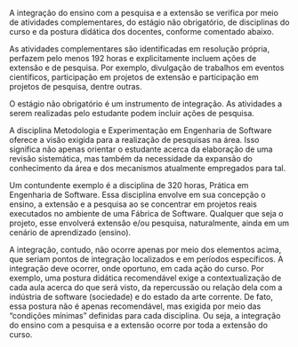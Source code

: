 A integração do ensino com a pesquisa e a extensão se verifica por meio de atividades complementares, do estágio não obrigatório, de disciplinas do curso e da postura didática dos docentes, conforme comentado abaixo. 

As atividades complementares são identificadas em resolução própria, perfazem pelo menos 192 horas e explicitamente incluem ações de extensão e de pesquisa. Por exemplo, divulgação de trabalhos em eventos científicos, participação em projetos de extensão e participação em projetos de pesquisa, dentre outras. 

O estágio não obrigatório é um instrumento de integração. As atividades a serem realizadas pelo estudante podem incluir ações de pesquisa.

A disciplina Metodologia e Experimentação em Engenharia de Software oferece a visão exigida para a realização de pesquisas na área. Isso significa não apenas orientar o estudante acerca da elaboração de uma revisão sistemática, mas também da necessidade da expansão do conhecimento da área e dos mecanismos atualmente empregados para tal. 

Um contundente exemplo é a disciplina de 320 horas, Prática em Engenharia de Software. Essa disciplina envolve em sua concepção o ensino, a extensão e a pesquisa ao se concentrar em projetos reais executados no ambiente de uma Fábrica de Software. Qualquer que seja o projeto, esse envolverá extensão e/ou pesquisa, naturalmente, ainda em um cenário de aprendizado (ensino).

A integração, contudo, não ocorre apenas por meio dos elementos acima, que seriam pontos de integração localizados e em períodos específicos. A integração deve ocorrer, onde oportuno, em cada ação do curso. Por exemplo, uma postura didática recomendável exige a contextualização de cada aula acerca do que será visto, da repercussão ou relação dela com a indústria de software (sociedade) e do estado da arte corrente. De fato, essa postura não é apenas recomendável, mas exigida por meio das “condições mínimas” definidas para cada disciplina. Ou seja, a integração do ensino com a pesquisa e a extensão ocorre por toda a extensão do curso. 
